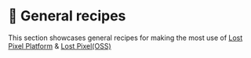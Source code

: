 # 🍝 General recipes

This section showcases general recipes for making the most use of [Lost Pixel Platform](../../setup/lost-pixel-platform.md) & [Lost Pixel(OSS)](../../guides/getting-started/)
